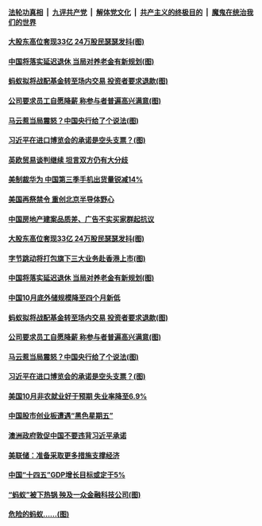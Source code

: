 ####  [法轮功真相](../../../../basic/blob/master/README.md?t=11090131) &nbsp;|&nbsp; [九评共产党](../../../../9ping.md/blob/master/README.md?t=11090131) &nbsp;|&nbsp; [解体党文化](../../../../jtdwh.md/blob/master/README.md?t=11090131)  &nbsp;|&nbsp; [共产主义的终极目的](../../../../gczydzjmd.md/blob/master/README.md?t=11090131) &nbsp;|&nbsp; [魔鬼在统治我们的世界](../../../../mgztzwmdsj.md/blob/master/README.md?t=11090131) 

#### [大股东高位套现33亿 24万股民瑟瑟发抖(图)](../pages/p5/951880.md?t=11090131) 

#### [中国将落实延迟退休 当局对养老金有新规划(图)](../pages/p5/951816.md?t=11090131) 

#### [蚂蚁拟将战配基金转至场内交易 投资者要求退款(图)](../pages/p5/951750.md?t=11090131) 

#### [公司要求员工自愿降薪 称参与者普遍高兴满意(图)](../pages/p5/951779.md?t=11090131) 

#### [马云惹当局震怒？中国央行给了个说法(图)](../pages/p5/951721.md?t=11090131) 

#### [习近平在进口博览会的承诺是空头支票？(图)](../pages/p5/951714.md?t=11090131) 

#### [英欧贸易谈判继续 坦言双方仍有大分歧](../pages/p5/951890.md?t=11090131) 

#### [美制裁华为 中国第三季手机出货量锐减14%](../pages/p5/951888.md?t=11090131) 

#### [美国再祭禁令 重创北京半导体野心](../pages/p5/951886.md?t=11090131) 

#### [中国房地产建案品质差、广告不实买家群起抗议](../pages/p5/951882.md?t=11090131) 

#### [大股东高位套现33亿 24万股民瑟瑟发抖(图)](../pages/p5/951880.md?t=11090131) 

#### [字节跳动将打包旗下三大业务赴香港上市(图)](../pages/p5/951815.md?t=11090131) 

#### [中国将落实延迟退休 当局对养老金有新规划(图)](../pages/p5/951816.md?t=11090131) 

#### [中国10月底外储规模降至四个月新低](../pages/p5/951804.md?t=11090131) 

#### [蚂蚁拟将战配基金转至场内交易 投资者要求退款(图)](../pages/p5/951750.md?t=11090131) 

#### [公司要求员工自愿降薪 称参与者普遍高兴满意(图)](../pages/p5/951779.md?t=11090131) 

#### [马云惹当局震怒？中国央行给了个说法(图)](../pages/p5/951721.md?t=11090131) 

#### [习近平在进口博览会的承诺是空头支票？(图)](../pages/p5/951714.md?t=11090131) 

#### [美国10月非农就业好于预期 失业率降至6.9%](../pages/p5/951703.md?t=11090131) 

#### [中国股市创业板遭遇“黑色星期五”](../pages/p5/951699.md?t=11090131) 

#### [澳洲政府敦促中国不要违背习近平承诺](../pages/p5/951693.md?t=11090131) 

#### [美联储：准备采取更多措施支撑经济](../pages/p5/951687.md?t=11090131) 

#### [中国“十四五”GDP增长目标或定于5%](../pages/p5/951684.md?t=11090131) 

#### [“蚂蚁”被下热锅 殃及一众金融科技公司(图)](../pages/p5/951653.md?t=11090131) 


#### [危险的蚂蚁……(图)](../pages/p5/951631.md?t=11090131) 

